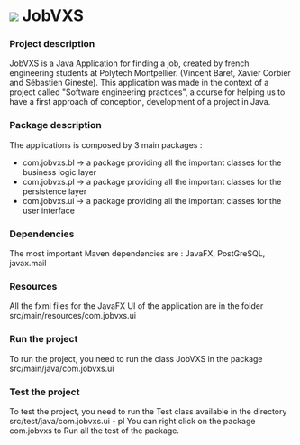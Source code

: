 # ![](https://www.polytech.umontpellier.fr/images/logo_entete.png)  JobVXS

### Project description  
JobVXS is a Java Application for finding a job, created by french engineering students at Polytech Montpellier. (Vincent Baret, Xavier Corbier and Sébastien Gineste).
This application was made in the context of a project called "Software engineering practices", a course for helping us to have a first approach of 
conception, development of a project in Java.

### Package description
The applications is composed by 3 main packages :
+ com.jobvxs.bl -> a package providing all the important classes for the business logic layer
+ com.jobvxs.pl -> a package providing all the important classes for the persistence layer
+ com.jobvxs.ui -> a package providing all the important classes for the user interface

### Dependencies
The most important Maven dependencies are : JavaFX, PostGreSQL, javax.mail

### Resources
All the fxml files for the JavaFX UI of the application are in the folder src/main/resources/com.jobvxs.ui

### Run the project
To run the project, you need to run the class JobVXS in the package src/main/java/com.jobvxs.ui

### Test the project
To test the project, you need to run the Test class available in the directory src/test/java/com.jobvxs.ui - pl
You can right click on the package com.jobvxs to Run all the test of the package. 

